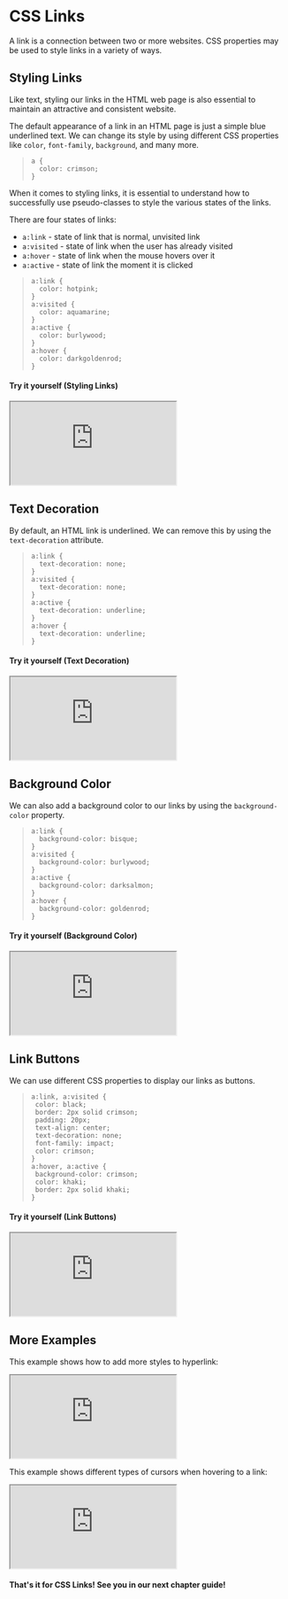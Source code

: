 # CSS Links
A link is a connection between two or more websites. CSS properties may be used to style links in a variety of ways.

## Styling Links
Like text, styling our links in the HTML web page is also essential to maintain an attractive and consistent website. 

The default appearance of a link in an HTML page is just a simple blue underlined text. We can change its style by using different CSS properties like `color`, `font-family`, `background`, and many more. 

>```
> a {
>   color: crimson;
> }
>```
When it comes to styling links, it is essential to understand how to successfully use pseudo-classes to style the various states of the links.
 
There are four states of links:
- `a:link` - state of link that is normal, unvisited link
- `a:visited` - state of link when the user has already visited
- `a:hover` - state of link when the mouse hovers over it
- `a:active` - state of link the moment it is clicked

>```
> a:link {
>   color: hotpink;
> }
> a:visited {
>   color: aquamarine;
> }
> a:active {
>   color: burlywood;
> }
> a:hover {
>   color: darkgoldenrod;
> }
>```
#### Try it yourself (Styling Links)
<iframe src="https://replit.com/@PauleenGregana/CSS-Links-Sample-1?lite=true"></iframe> 

## Text Decoration 
By default, an HTML link is underlined. We can remove this by using the `text-decoration` attribute.
>```
> a:link {
>   text-decoration: none;
> }
> a:visited {
>   text-decoration: none;
> }
> a:active {
>   text-decoration: underline;
> }
> a:hover {
>   text-decoration: underline;
> }
>```
#### Try it yourself (Text Decoration)
<iframe src="https://replit.com/@PauleenGregana/CSS-Links-Sample-2?lite=true"></iframe> 

## Background Color 
We can also add a background color to our links by using the `background-color` property. 
>```
> a:link {
>   background-color: bisque;
> }
> a:visited {
>   background-color: burlywood;
> }
> a:active {
>   background-color: darksalmon;
> }
> a:hover {
>   background-color: goldenrod;
> }
> ```
#### Try it yourself (Background Color)
<iframe src="https://replit.com/@PauleenGregana/CSS-Links-Sample-3?lite=true"></iframe>

## Link Buttons
We can use different CSS properties to display our links as buttons. 
>```
>a:link, a:visited {
>  color: black;
>  border: 2px solid crimson;
>  padding: 20px;
>  text-align: center;
>  text-decoration: none;
>  font-family: impact;
>  color: crimson;
>}
>a:hover, a:active {
>  background-color: crimson;
>  color: khaki;
>  border: 2px solid khaki;
> }
>```
#### Try it yourself (Link Buttons)
<iframe src="https://replit.com/@PauleenGregana/CSS-Links-Sample-4?lite=true"></iframe> 

## More Examples
This example shows how to add more styles to hyperlink:
<iframe src="https://replit.com/@PauleenGregana/CSS-Links-Sample-5?lite=true"></iframe> 

This example shows different types of cursors when hovering to a link:
<iframe src="https://replit.com/@PauleenGregana/CSS-Links-Sample-6?lite=true"></iframe> 

#### That's it for CSS Links! See you in our next chapter guide!